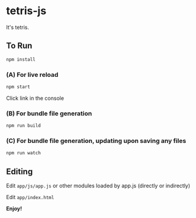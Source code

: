 # tetris-js

It's tetris.

## To Run

```bash
npm install
```

### (A) For live reload

```bash
npm start
```

Click link in the console

### (B) For bundle file generation

```bash
npm run build
```

### (C) For bundle file generation, updating upon saving any files

```bash
npm run watch
```

## Editing

Edit `app/js/app.js`
or other modules loaded by app.js (directly or indirectly)

Edit `app/index.html`

**Enjoy!**
